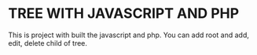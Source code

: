 # TREE WITH JAVASCRIPT AND PHP

This is project with built the javascript and php. You can add root and add, edit, delete child of tree.
